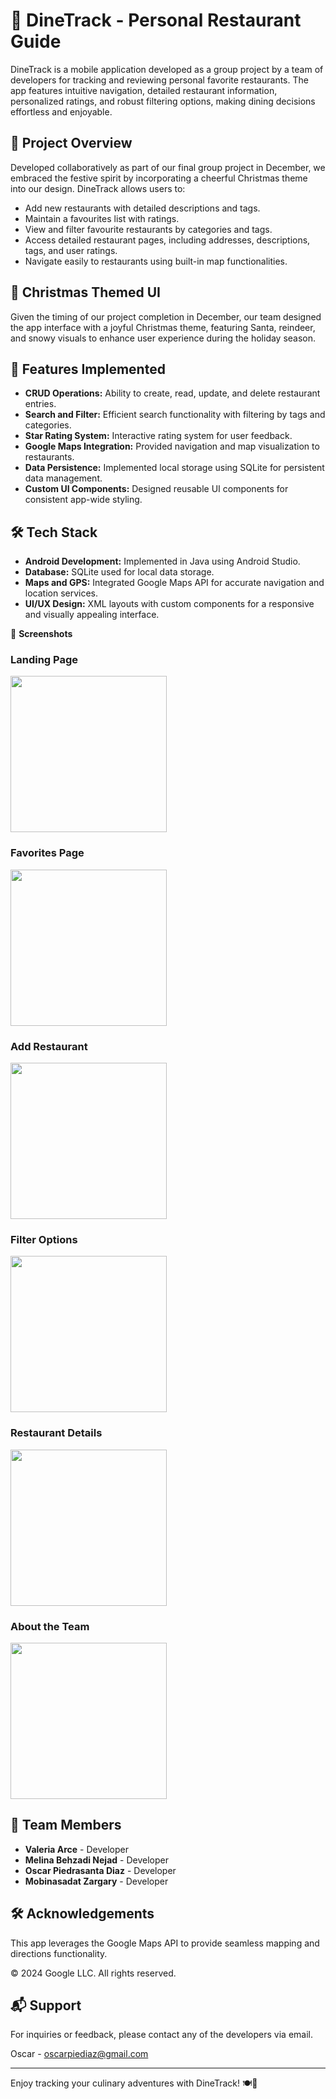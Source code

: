
# 🎄 DineTrack - Personal Restaurant Guide

DineTrack is a mobile application developed as a group project by a team of developers for tracking and reviewing personal favorite restaurants. The app features intuitive navigation, detailed restaurant information, personalized ratings, and robust filtering options, making dining decisions effortless and enjoyable.

## 🌟 Project Overview

Developed collaboratively as part of our final group project in December, we embraced the festive spirit by incorporating a cheerful Christmas theme into our design. DineTrack allows users to:

- Add new restaurants with detailed descriptions and tags.
- Maintain a favourites list with ratings.
- View and filter favourite restaurants by categories and tags.
- Access detailed restaurant pages, including addresses, descriptions, tags, and user ratings.
- Navigate easily to restaurants using built-in map functionalities.

## 🎅 Christmas Themed UI

Given the timing of our project completion in December, our team designed the app interface with a joyful Christmas theme, featuring Santa, reindeer, and snowy visuals to enhance user experience during the holiday season.

## 📌 Features Implemented

- **CRUD Operations:** Ability to create, read, update, and delete restaurant entries.
- **Search and Filter:** Efficient search functionality with filtering by tags and categories.
- **Star Rating System:** Interactive rating system for user feedback.
- **Google Maps Integration:** Provided navigation and map visualization to restaurants.
- **Data Persistence:** Implemented local storage using SQLite for persistent data management.
- **Custom UI Components:** Designed reusable UI components for consistent app-wide styling.

## 🛠 Tech Stack

- **Android Development:** Implemented in Java using Android Studio.
- **Database:** SQLite used for local data storage.
- **Maps and GPS:** Integrated Google Maps API for accurate navigation and location services.
- **UI/UX Design:** XML layouts with custom components for a responsive and visually appealing interface.

📸 **Screenshots**

### Landing Page
<img src="Readme_Assets/Landing_Page.png" width="250"/>

### Favorites Page
<img src="Readme_Assets/Favourites_Page.png" width="250"/>

### Add Restaurant
<img src="Readme_Assets/Add_Restaurant_Page.png" width="250"/>

### Filter Options
<img src="Readme_Assets/Filter_Tab.png" width="250"/>

### Restaurant Details
<img src="Readme_Assets/Restaurant_Details_Page.png" width="250"/>

### About the Team
<img src="Readme_Assets/Team_About_Page.png" width="250"/>


## 👥 Team Members

- **Valeria Arce** - Developer
- **Melina Behzadi Nejad** - Developer
- **Oscar Piedrasanta Diaz** - Developer
- **Mobinasadat Zargary** - Developer

## 🛠 Acknowledgements

This app leverages the Google Maps API to provide seamless mapping and directions functionality.

© 2024 Google LLC. All rights reserved.

## 📬 Support

For inquiries or feedback, please contact any of the developers via email.

Oscar - oscarpiediaz@gmail.com

---

Enjoy tracking your culinary adventures with DineTrack! 🍽🎉
